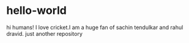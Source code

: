 # hello-world
hi humans!
I love cricket.I am a huge fan of sachin tendulkar and rahul dravid. 
just another repository
